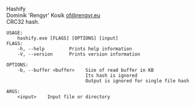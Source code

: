 Hashify\
Dominik 'Rengyr' Kosík <of@rengyr.eu>\
CRC32 hash.

```
USAGE:
    hashify.exe [FLAGS] [OPTIONS] [input]
FLAGS:
    -h, --help         Prints help information
    -V, --version      Prints version information

OPTIONS:
    -b, --buffer <buffer>    Size of read buffer in KB
                             Its hash is ignored
                             Output is ignored for single file hash

ARGS:
    <input>    Input file or directory
```
